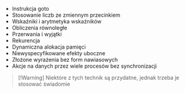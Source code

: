 - Instrukcja goto
- Stosowanie liczb ze zmiennym przecinkiem
- Wskaźniki i arytmetyka wskaźników
- Obliczenia równoległe
- Przerwania i wyjątki
- Rekurencja
- Dynamiczna alokacja pamięci
- Niewyspecyfikowane efekty uboczne
- Złożone wyrażenia bez form nawiasowych
- Akcje na danych przez wiele procesów bez synchronizacji

>[!Warning] Niektóre z tych technik są przydatne, jednak trzeba je stosować świadomie